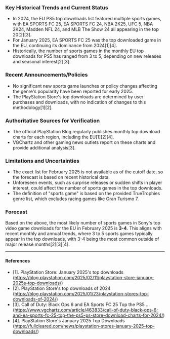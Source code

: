 ### Key Historical Trends and Current Status

- In 2024, the EU PS5 top downloads list featured multiple sports games, with EA SPORTS FC 25, EA SPORTS FC 24, NBA 2K25, UFC 5, NBA 2K24, Madden NFL 24, and MLB The Show 24 all appearing in the top 20[2][3].
- For January 2025, EA SPORTS FC 25 was the top downloaded game in the EU, continuing its dominance from 2024[1][4].
- Historically, the number of sports games in the monthly EU top downloads for PS5 has ranged from 3 to 5, depending on new releases and seasonal interest[2][3].

### Recent Announcements/Policies

- No significant new sports game launches or policy changes affecting the genre's popularity have been reported for early 2025.
- The PlayStation Store's top downloads are determined by user purchases and downloads, with no indication of changes to this methodology[1][2].

### Authoritative Sources for Verification

- The official PlayStation Blog regularly publishes monthly top download charts for each region, including the EU[1][2][4].
- VGChartz and other gaming news outlets report on these charts and provide additional analysis[3].

### Limitations and Uncertainties

- The exact list for February 2025 is not available as of the cutoff date, so the forecast is based on recent historical data.
- Unforeseen events, such as surprise releases or sudden shifts in player interest, could affect the number of sports games in the top downloads.
- The definition of "sports game" is based on the provided TrueTrophies genre list, which excludes racing games like Gran Turismo 7.

### Forecast

Based on the above, the most likely number of sports games in Sony's top video game downloads for the EU in February 2025 is **3-4**. This aligns with recent monthly and annual trends, where 3 to 5 sports games typically appear in the top downloads, with 3-4 being the most common outside of major release months[2][3][4].

---

#### References

- [1]. PlayStation Store: January 2025's top downloads (https://blog.playstation.com/2025/02/11/playstation-store-january-2025s-top-downloads/)
- [2]. PlayStation Store's top downloads of 2024 (https://blog.playstation.com/2025/01/23/playstation-stores-top-downloads-of-2024/)
- [3]. Call of Duty: Black Ops 6 and EA Sports FC 25 Top the PS5 ... (https://www.vgchartz.com/article/463833/call-of-duty-black-ops-6-and-ea-sports-fc-25-top-the-ps5-ps-store-download-charts-for-2024/)
- [4]. PlayStation Store's January 2025 Top Downloads (https://fullcleared.com/news/playstation-stores-january-2025-top-downloads/)